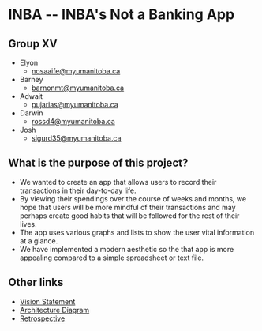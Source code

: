 # INBA -- INBA's Not a Banking App

## Group XV

- Elyon
  - <nosaaife@myumanitoba.ca>
- Barney
  - <barnonmt@myumanitoba.ca>
- Adwait
  - <pujarias@myumanitoba.ca>
- Darwin
  - <rossd4@myumanitoba.ca>
- Josh
  - <sigurd35@myumanitoba.ca>

## What is the purpose of this project?
- We wanted to create an app that allows users to record their transactions in their day-to-day life. 
- By viewing their spendings over the course of weeks and months, we hope that users will be more mindful of their transactions and may perhaps create good habits that will be followed for the rest of their lives. 
- The app uses various graphs and lists to show the user vital information at a glance. 
- We have implemented a modern aesthetic so the that app is more appealing compared to a simple spreadsheet or text file. 

## Other links
- [Vision Statement](VISION.md) 
- [Architecture Diagram](ARCHITECTURE.md) 
- [Retrospective](RETROSPECTIVE.md)
